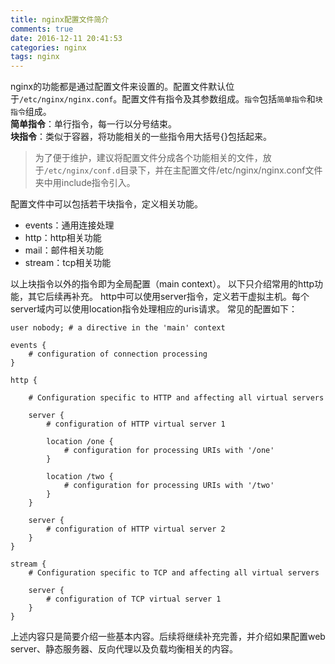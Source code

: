 ```yaml
---
title: nginx配置文件简介 
comments: true
date: 2016-12-11 20:41:53
categories: nginx
tags: nginx
---
```

nginx的功能都是通过配置文件来设置的。配置文件默认位于<code>/etc/nginx/nginx.conf</code>。配置文件有指令及其参数组成。<code>指令</code>包括<code>简单指令</code>和<code>块指令</code>组成。  
**简单指令**：单行指令，每一行以分号结束。  
**块指令**：类似于容器，将功能相关的一些指令用大括号{}包括起来。
> 为了便于维护，建议将配置文件分成各个功能相关的文件，放于<code>/etc/nginx/conf.d</code>目录下，并在主配置文件/etc/nginx/nginx.conf文件夹中用include指令引入。

配置文件中可以包括若干块指令，定义相关功能。
- events：通用连接处理
- http：http相关功能
- mail：邮件相关功能
- stream：tcp相关功能  

以上块指令以外的指令即为全局配置（main context）。
以下只介绍常用的http功能，其它后续再补充。
http中可以使用server指令，定义若干虚拟主机。每个server域内可以使用location指令处理相应的uris请求。
常见的配置如下：
```
user nobody; # a directive in the 'main' context

events {
    # configuration of connection processing
}

http {

    # Configuration specific to HTTP and affecting all virtual servers

    server {
        # configuration of HTTP virtual server 1

        location /one {
            # configuration for processing URIs with '/one'
        }

        location /two {
            # configuration for processing URIs with '/two'
        }
    }

    server {
        # configuration of HTTP virtual server 2
    }
}

stream {
    # Configuration specific to TCP and affecting all virtual servers

    server {
        # configuration of TCP virtual server 1 
    }
}
```
上述内容只是简要介绍一些基本内容。后续将继续补充完善，并介绍如果配置web server、静态服务器、反向代理以及负载均衡相关的内容。
